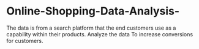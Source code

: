 # Online-Shopping-Data-Analysis-
 The data is from a search platform that the end customers use as a capability within their products. Analyze the data  To increase conversions for customers.
